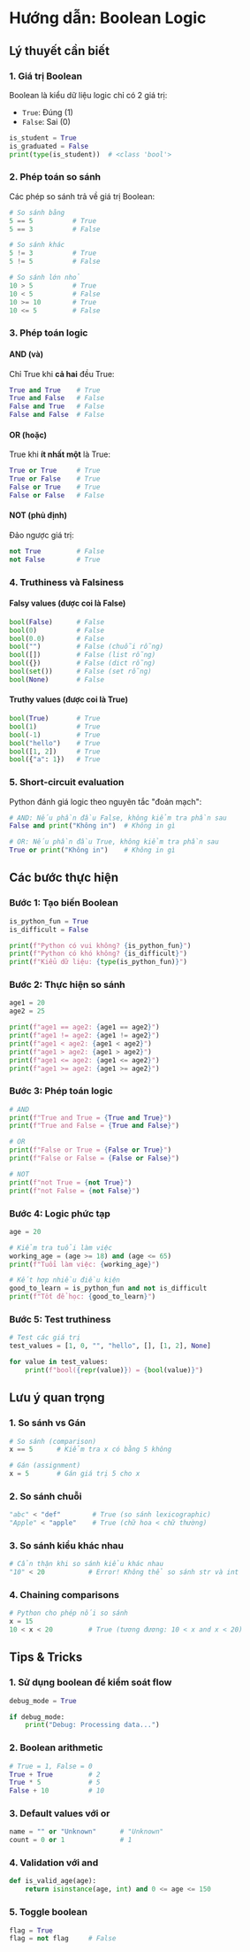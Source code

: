 # Hướng dẫn: Boolean Logic

## Lý thuyết cần biết

### 1. Giá trị Boolean

Boolean là kiểu dữ liệu logic chỉ có 2 giá trị:

- `True`: Đúng (1)
- `False`: Sai (0)

```python
is_student = True
is_graduated = False
print(type(is_student))  # <class 'bool'>
```

### 2. Phép toán so sánh

Các phép so sánh trả về giá trị Boolean:

```python
# So sánh bằng
5 == 5          # True
5 == 3          # False

# So sánh khác
5 != 3          # True
5 != 5          # False

# So sánh lớn nhỏ
10 > 5          # True
10 < 5          # False
10 >= 10        # True
10 <= 5         # False
```

### 3. Phép toán logic

#### AND (và)

Chỉ True khi **cả hai** đều True:

```python
True and True    # True
True and False   # False
False and True   # False
False and False  # False
```

#### OR (hoặc)

True khi **ít nhất một** là True:

```python
True or True     # True
True or False    # True
False or True    # True
False or False   # False
```

#### NOT (phủ định)

Đảo ngược giá trị:

```python
not True         # False
not False        # True
```

### 4. Truthiness và Falsiness

#### Falsy values (được coi là False)

```python
bool(False)      # False
bool(0)          # False
bool(0.0)        # False
bool("")         # False (chuỗi rỗng)
bool([])         # False (list rỗng)
bool({})         # False (dict rỗng)
bool(set())      # False (set rỗng)
bool(None)       # False
```

#### Truthy values (được coi là True)

```python
bool(True)       # True
bool(1)          # True
bool(-1)         # True
bool("hello")    # True
bool([1, 2])     # True
bool({"a": 1})   # True
```

### 5. Short-circuit evaluation

Python đánh giá logic theo nguyên tắc "đoản mạch":

```python
# AND: Nếu phần đầu False, không kiểm tra phần sau
False and print("Không in")  # Không in gì

# OR: Nếu phần đầu True, không kiểm tra phần sau
True or print("Không in")    # Không in gì
```

## Các bước thực hiện

### Bước 1: Tạo biến Boolean

```python
is_python_fun = True
is_difficult = False

print(f"Python có vui không? {is_python_fun}")
print(f"Python có khó không? {is_difficult}")
print(f"Kiểu dữ liệu: {type(is_python_fun)}")
```

### Bước 2: Thực hiện so sánh

```python
age1 = 20
age2 = 25

print(f"age1 == age2: {age1 == age2}")
print(f"age1 != age2: {age1 != age2}")
print(f"age1 < age2: {age1 < age2}")
print(f"age1 > age2: {age1 > age2}")
print(f"age1 <= age2: {age1 <= age2}")
print(f"age1 >= age2: {age1 >= age2}")
```

### Bước 3: Phép toán logic

```python
# AND
print(f"True and True = {True and True}")
print(f"True and False = {True and False}")

# OR
print(f"False or True = {False or True}")
print(f"False or False = {False or False}")

# NOT
print(f"not True = {not True}")
print(f"not False = {not False}")
```

### Bước 4: Logic phức tạp

```python
age = 20

# Kiểm tra tuổi làm việc
working_age = (age >= 18) and (age <= 65)
print(f"Tuổi làm việc: {working_age}")

# Kết hợp nhiều điều kiện
good_to_learn = is_python_fun and not is_difficult
print(f"Tốt để học: {good_to_learn}")
```

### Bước 5: Test truthiness

```python
# Test các giá trị
test_values = [1, 0, "", "hello", [], [1, 2], None]

for value in test_values:
    print(f"bool({repr(value)}) = {bool(value)}")
```

## Lưu ý quan trọng

### 1. So sánh vs Gán

```python
# So sánh (comparison)
x == 5      # Kiểm tra x có bằng 5 không

# Gán (assignment)
x = 5       # Gán giá trị 5 cho x
```

### 2. So sánh chuỗi

```python
"abc" < "def"        # True (so sánh lexicographic)
"Apple" < "apple"    # True (chữ hoa < chữ thường)
```

### 3. So sánh kiểu khác nhau

```python
# Cẩn thận khi so sánh kiểu khác nhau
"10" < 20           # Error! Không thể so sánh str và int
```

### 4. Chaining comparisons

```python
# Python cho phép nối so sánh
x = 15
10 < x < 20         # True (tương đương: 10 < x and x < 20)
```

## Tips & Tricks

### 1. Sử dụng boolean để kiểm soát flow

```python
debug_mode = True

if debug_mode:
    print("Debug: Processing data...")
```

### 2. Boolean arithmetic

```python
# True = 1, False = 0
True + True         # 2
True * 5            # 5
False + 10          # 10
```

### 3. Default values với or

```python
name = "" or "Unknown"      # "Unknown"
count = 0 or 1              # 1
```

### 4. Validation với and

```python
def is_valid_age(age):
    return isinstance(age, int) and 0 <= age <= 150
```

### 5. Toggle boolean

```python
flag = True
flag = not flag     # False
```
